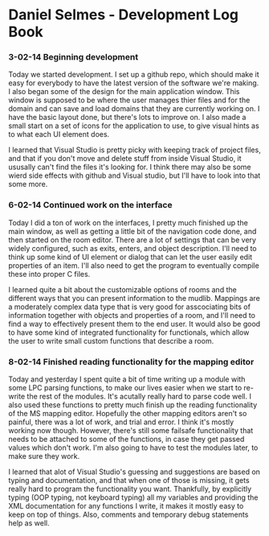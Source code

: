 # Daniel Selmes  - Development Log Book

### 3-02-14 Beginning development
Today we started development. I set up a github repo, which should make it easy for everybody to have the latest version of the software we're making. I also began some of the design for the main application window. This window is supposed to be where the user manages thier files and for the domain and can save and load domains that they are currently working on. I have the basic layout done, but there's lots to improve on. I also made a small start on a set of icons for the application to use, to give visual hints as to what each UI element does. 

I learned that Visual Studio is pretty picky with keeping track of project files, and that if you don't move and delete stuff from inside Visual Studio, it ususally can't find the files it's looking for. I think there may also be some wierd side effects with github and Visual studio, but I'll have to look into that some more. 

### 6-02-14 Continued work on the interface
Today I did a ton of work on the interfaces, I pretty much finished up the main window, as well as getting a little bit of the navigation code done, and then started on the room editor. There are a lot of settings that can be very widely configured, such as exits, enters, and object description. I'll need to think up some kind of UI element or dialog that can let the user easily edit properties of an item. I'll also need to get the program to eventually compile these into proper C files.

I learned quite a bit about the customizable options of rooms and the different ways that you can present information to the mudlib. Mappings are a moderately complex data type that is very good for asscociating bits of information together with objects and properties of a room, and I'll need to find a way to effectively present them to the end user. It would also be good to have some kind of integrated functionality for functionals, which allow the user to write small custom functions that describe a room. 

### 8-02-14 Finished reading functionality for the mapping editor
Today and yesterday I spent quite a bit of time writing up a module with some LPC parsing functions, to make our lives easier when we start to re-write the rest of the modules. It's acutally really hard to parse code well. I also used these functions to pretty much finish up the reading functionality of the MS mapping editor. Hopefully the other mapping editors aren't so painful, there was a lot of work, and trial and error. I think it's mostly working now though. However, there's still some failsafe functionality that needs to be attached to some of the functions, in case they get passed values which don't work. I'm also going to have to test the modules later, to make sure they work.

I learned that alot of Visual Studio's guessing and suggestions are based on typing and documentation, and that when one of those is missing, it gets really hard to program the functionality you want. Thankfully, by explicitly typing (OOP typing, not keyboard typing) all my variables and providing the XML documentation for any functions I write, it makes it mostly easy to keep on top of things. Also, comments and temporary debug statements help as well.